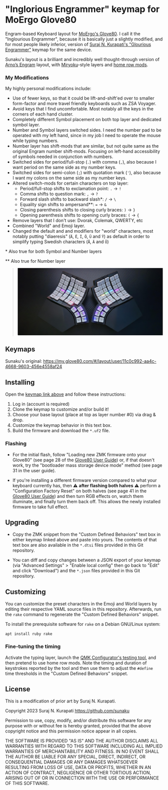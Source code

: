 # "Inglorious Engrammer" keymap for MoErgo Glove80

Engram-based Keyboard layout for [MoErgo's Glove80][1].
I call it the "Inglourious Engrammer", because it is basically just a slightly modified, and for most people likely inferior, version of [Suraj N. Kurapati's "Glourious Engrammer"][2] keymap for the same device.

Sunaku's layout is a brilliant and incredibly well thought-through version of [Arno’s Engram][3] layout, with [Miryoku][4]-style layers and [home row mods][5].

### My Modifications

My highly personal modifications include:

- Use of fewer keys, so that it could be lift-and-shift'ed over to smaller form-factor and more travel friendly keyboards such as ZSA Voyager.
- Avoid keys that I find uncomfortable. Most notably all the keys in the corners of each hand cluster.
- Completely different Symbol placement on both top layer and dedicated symbol layer.
- Number and Symbol layers switched sides. I need the number pad to be operated with my left hand, since in my job I need to operate the mouse while typing numbers.
- Number layer has shift-mods that are similar, but not quite same as the original Engram number shift-mods. Focusing on left-hand accessibility of symbols needed in conjunction with numbers.
- Switched sides for period/full-stop (`.`) with comma (`,`), also because I want period on the same side as my number keys.
- Switched sides for semi-colon (`;`) with quotation mark (`'`), also because I want my colons on the same side as my number keys.
- Altered switch-mods for certain characters on top layer:
  - Period/full-stop shifts to exclamation point: `.` -> `!`
  - Comma shifts to question mark: `,` -> `?`
  - Forward slash shifts to backward slash\*: `/` -> `\`
  - Equality sign shifts to ampersand\*\*: `=` -> `&`
  - Closing parenthesis shifts to closing curly braces: `)` -> `}`
  - Opening parenthesis shifts to opening curly braces: `(` -> `{`
- Remove layers that I don't use: Dvorak, Colemak, QWERTY, etc
- Combined "World" and Emoji layer.
- Changed the default and and modifiers for "world" characters, most notably putting "diaeresis" (`Ä`, `Ë`, `Ï`, `Ö`, `Ü` and `Ÿ`) as default in order to simplify typing Swedish characters (`Å`, `Ä` and `Ö`)

\* Also true for both Symbol and Number layers

\*\* Also true for Number layer

> ![Photograph of my Glove80 with Engrammer layout](https://raw.githubusercontent.com/sunaku/sunaku.github.io/master/moergo-glove80-keyboard-photograph.jpg)

[1]: https://www.moergo.com/
[2]: https://sunaku.github.io/moergo-glove80-keyboard.html
[3]: https://engram.dev/
[4]: https://github.com/manna-harbour/miryoku
[5]: https://precondition.github.io/home-row-mods

## Keymaps

Sunaku's original:
https://my.glove80.com/#/layout/user/11c0c992-aa4c-4668-9603-456e4558af24

## Installing

Open the [keymap link above](#keymaps) and follow these instructions:

1. Log in (account is required)
2. Clone the keymap to customize and/or build it!
3. Choose your base layout (place at top as layer number #0) via drag & drop.
4. Customize the keymap behavior in this text box.
5. Build the firmware and download the `*.uf2` file.

### Flashing

- For the initial flash, follow "Loading new ZMK firmware onto your Glove80"
  (see page 28 of the [Glove80 User Guide]) or, if that doesn't work, try the
  "bootloader mass storage device mode" method (see page 31 in the user guide).

- If you're installing a different firmware version compared to what your
  keyboard currently has, then ⚠️ **after flashing both halves** ⚠️ perform a
  "Configuration Factory Reset" on both halves (see page 41 in the [Glove80 User
  Guide]) and then turn RGB effects on, watch them illuminate, and finally turn
  them back off. This allows the newly installed firmware to take full effect.

[Glove80 User Guide]: https://www.moergo.com/files/glove80-user-guide.pdf

## Upgrading

- Copy the ZMK snippet from the "Custom Defined Behaviors" text box in either
  keymap linked above and paste into yours. The contents of that text box are
  also available in the `*.dtsi` files provided in this Git repository.

- You can diff and copy changes between a JSON export of your keymap (via
  "Advanced Settings" > "Enable local config" then go back to "Edit" and click
  "Download") and the `*.json` files provided in this Git repository.

## Customizing

You can customize the preset characters in the Emoji and World layers by
editing their respective YAML source files in this repository. Afterwards,
run the `rake` command to regenerate the "Custom Defined Behaviors" snippet.

To install the prerequisite software for `rake` on a Debian GNU/Linux system:

    apt install ruby rake

### Fine-tuning the timing

Activate the typing layer, launch the [QMK Configurator's testing tool](https://config.qmk.fm/#/test), and then pretend to use home row mods. Note the
timing and duration of keystrokes reported by the tool and then use them to
adjust the `#define` time thresholds in the "Custom Defined Behaviors" snippet.

## License

This is a modification of prior art by Suraj N. Kurapati.

Copyright 2023 Suraj N. Kurapati <https://github.com/sunaku>

Permission to use, copy, modify, and/or distribute this software for any
purpose with or without fee is hereby granted, provided that the above
copyright notice and this permission notice appear in all copies.

THE SOFTWARE IS PROVIDED "AS IS" AND THE AUTHOR DISCLAIMS ALL WARRANTIES
WITH REGARD TO THIS SOFTWARE INCLUDING ALL IMPLIED WARRANTIES OF
MERCHANTABILITY AND FITNESS. IN NO EVENT SHALL THE AUTHOR BE LIABLE FOR
ANY SPECIAL, DIRECT, INDIRECT, OR CONSEQUENTIAL DAMAGES OR ANY DAMAGES
WHATSOEVER RESULTING FROM LOSS OF USE, DATA OR PROFITS, WHETHER IN AN
ACTION OF CONTRACT, NEGLIGENCE OR OTHER TORTIOUS ACTION, ARISING OUT OF
OR IN CONNECTION WITH THE USE OR PERFORMANCE OF THIS SOFTWARE.
